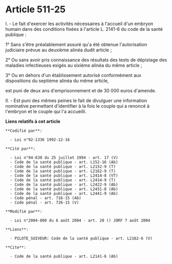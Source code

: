 # Article 511-25

I. - Le fait d'exercer les activités nécessaires à l'accueil d'un embryon humain dans des conditions fixées à l'article L.
2141-6 du code de la santé publique :

1° Sans s'être préalablement assuré qu'a été obtenue l'autorisation judiciaire prévue au deuxième alinéa dudit article ;

2° Ou sans avoir pris connaissance des résultats des tests de dépistage des maladies infectieuses exigés au sixième alinéa du
même article ;

3° Ou en dehors d'un établissement autorisé conformément aux dispositions du septième alinéa du même article,

est puni de deux ans d'emprisonnement et de 30 000 euros d'amende.

II. - Est puni des mêmes peines le fait de divulguer une information nominative permettant d'identifier à la fois le couple
qui a renoncé à l'embryon et le couple qui l'a accueilli.

**Liens relatifs à cet article**

	**Codifié par**:

	  - Loi n°92-1336 1992-12-16

	**Cité par**:

	  - Loi n°94-630 du 25 juillet 1994 - art. 17 (V)
	  - Code de la santé publique - art. L152-16 (Ab)
	  - Code de la santé publique - art. L2152-9 (T)
	  - Code de la santé publique - art. L2162-9 (T)
	  - Code de la santé publique - art. L2414-8 (VT)
	  - Code de la santé publique - art. L2414-9 (T)
	  - Code de la santé publique - art. L2422-9 (Ab)
	  - Code de la santé publique - art. L2431-8 (Ab)
	  - Code de la santé publique - art. L2441-9 (Ab)
	  - Code pénal - art. 716-15 (Ab)
	  - Code pénal - art. 726-15 (V)

	**Modifié par**:

	  - Loi n°2004-800 du 6 août 2004 - art. 28 () JORF 7 août 2004

	**Liens**:

	  - PILOTE_SUIVEUR: Code de la santé publique - art. L2162-6 (V)

	**Cite**:

	  - Code de la santé publique - art. L2141-6 (Ab)
